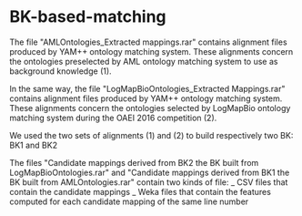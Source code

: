 # BK-based-matching
The file "AMLOntologies_Extracted mappings.rar" contains alignment files produced by YAM++ ontology matching system. These alignments concern the ontologies preselected by AML ontology matching system to use as background knowledge (1).

In the same way, the file "LogMapBioOntologies_Extracted Mappings.rar" contains alignment files produced by YAM++ ontology matching system. These alignments concern the ontologies selected by LogMapBio ontology matching system during the OAEI 2016 competition (2). 

We used the two sets of alignments (1) and (2) to build respectively two BK: BK1 and BK2

The files "Candidate mappings derived from BK2 the BK built from LogMapBioOntologies.rar" and "Candidate mappings derived from BK1 the BK built from AMLOntologies.rar" contain two kinds of file:
  _ CSV files that contain the candidate mappings
  _ Weka files that contain the features computed for each candidate mapping of the same line number

